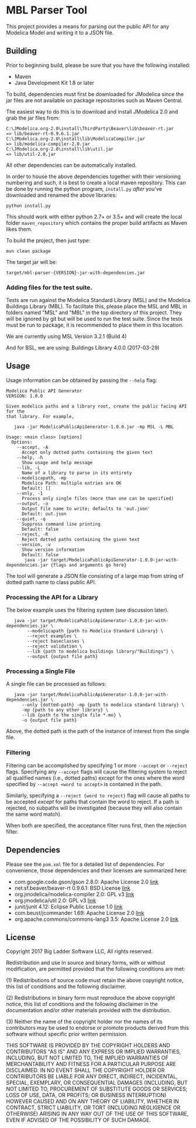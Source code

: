 # MBL Parser Tool

This project provides a means for parsing out the public API for any Modelica
Model and writing it to a JSON file.

## Building

Prior to beginning build, please be sure that you have the following installed:

- Maven
- Java Development Kit 1.8 or later

To build, dependencies must first be downloaded for JModelica since the jar
files are not available on package repositories such as Maven Central. 

The easiest way to do this is to download and install JModelica 2.0 and
grab the jar files from:

    C:\JModelica.org-2.0\install\ThirdParty\Beaver\lib\beaver-rt.jar
    => lib/beaver-rt-0.9.6.1.jar
    C:\JModelica.org-2.0\install\lib\ModelicaCompiler.jar
    => lib/modelica-compiler-2.0.jar
    C:\JModelica.org-2.0\install\lib\util.jar
    => lib/util-2.0.jar

All other dependencies can be automatically installed.

In order to house the above dependencies together with their versioning
numbering and such, it is best to create a local maven repository. This
can be done by running the python program, `install.py` *after* you've
downloaded and renamed the above libraries:

    python install.py

This should work with either python 2.7+ or 3.5+ and will create the
local folder `maven_repository` which contains the proper build artifacts
as Maven likes them.

To build the project, then just type:

    mvn clean package

The target jar will be:

    target/mbl-parser-{VERSION}-jar-with-dependencies.jar

### Adding files for the test suite.

Tests are run against the Modelica Standard Library (MSL) and the Modelica
Buildings Library (MBL). To facilitate this, please place the MSL and MBL in
folders named "MSL" and "MBL" in the top directory of this project. They will
be ignored by git but will be used to run the test suite. Since the tests must
be run to package, it is recommended to place them in this location.

We are currently using MSL Version 3.2.1 (Build 4)

And for BSL, we are using: Buildings Library 4.0.0 (2017-03-29)

## Usage

Usage information can be obtained by passing the `--help` flag:

    Modelica Public API Generator
    VERSION: 1.0.0

    Given modelica paths and a library root, create the public facing API for the
    that library. For example,

       java -jar ModelicaPublicApiGenerator-1.0.0.jar -mp MSL -L MBL

    Usage: <main class> [options]
      Options:
        --accept, -A
          Accept only dotted paths containing the given text
        --help, -h
          Show usage and help message
        --lib, -L
          Name of a library to parse in its entirety
        --modelicapath, -mp
          Modelica Path: multiple entries are OK
          Default: []
        --only, -1
          Process only single files (more than one can be specified)
        --output, -o
          Output file name to write; defaults to 'out.json'
          Default: out.json
        --quiet, -q
          Suppress command line printing
          Default: false
        --reject, -R
          Reject dotted paths containing the given text
        --version, -v
          Show version information
          Default: false
           java -jar target/ModelicaPublicApiGenerator-1.0.0-jar-with-dependencies.jar {flags and arguments go here}

The tool will generate a JSON file consisting of a large map from string of
dotted path name to class public API.

### Processing the API for a Library

The below example uses the filtering system (see discussion later).

       java -jar target/ModelicaPublicApiGenerator-1.0.0-jar-with-dependencies.jar \
            --modelicapath {path to Modelica Standard Library} \
            --reject examples \
            --reject baseclasses \
            --reject validation \
            --lib {path to modelica buildings library/"Buildings"} \
            --output {output file path}

### Processing a Single File

A single file can be processed as follows:

       java -jar target/ModelicaPublicApiGenerator-1.0.0-jar-with-dependencies.jar \
          --only {dotted-path} -mp {path to modelica standard library} \
          -mp {path to any other library} \
          --lib {path to the single file *.mo} \
          -o {output file path}

Above, the dotted path is the path of the instance of interest from the single
file.

### Filtering

Filtering can be accomplished by specifying 1 or more `--accept` or `--reject` flags. Specifying any `--accept`
flags will cause the flitering system to reject all qualified names (i.e., dotted paths) except for the ones where
the word specified by `--accept <word to accept>` is contained in the path.

Similarly, specifying a `--reject {word to reject}` flag will cause all paths to be accepted *except* for paths
that contain the word to reject. If a path is rejected, no subpaths will be investigated (because they will also
contain the same word match).

When both are specified, the acceptance filter runs first, then the rejection filter.

## Dependencies

Please see the `pom.xml` file for a detailed list of dependencies. For
convenience, those dependencies and their licenses are summarized here:

- com.google.code.gson/gson 2.8.0: Apache License 2.0
  [link](https://github.com/google/gson/blob/master/LICENSE)
- net.sf.beaver/beaver-rt 0.9.6.1: BSD License
  [link](https://sourceforge.net/projects/beaver/)
- org.jmodelica/modelica-compiler 2.0: GPL v3
  [link](http://www.jmodelica.org/page/24)
- org.jmodelica/util 2.0: GPL v3
  [link](http://www.jmodelica.org/page/24)
- junit/junit 4.12: Eclipse Public License 1.0
  [link](http://junit.org/junit4/license.html)
- com.beust/jcommander 1.69: Apache License 2.0
  [link](http://jcommander.org/#_license)
- org.apache.commons/commons-lang3 3.5: Apache License 2.0
  [link](https://git-wip-us.apache.org/repos/asf?p=commons-lang.git;a=blob_plain;f=LICENSE.txt;hb=577f7b3b5462fdf84c0956a3bec5296bf7821677)

## License

Copyright 2017 Big Ladder Software LLC, All rights reserved.

Redistribution and use in source and binary forms, with or without
modification, are permitted provided that the following conditions are met:

(1) Redistributions of source code must retain the above copyright notice,
this list of conditions and the following disclaimer.

(2) Redistributions in binary form must reproduce the above copyright notice,
this list of conditions and the following disclaimer in the documentation
and/or other materials provided with the distribution.

(3) Neither the name of the copyright holder nor the names of its
contributors may be used to endorse or promote products derived from this
software without specific prior written permission. 

THIS SOFTWARE IS PROVIDED BY THE COPYRIGHT HOLDERS AND CONTRIBUTORS "AS IS"
AND ANY EXPRESS OR IMPLIED WARRANTIES, INCLUDING, BUT NOT LIMITED TO, THE
IMPLIED WARRANTIES OF MERCHANTABILITY AND FITNESS FOR A PARTICULAR PURPOSE
ARE DISCLAIMED. IN NO EVENT SHALL THE COPYRIGHT HOLDER OR CONTRIBUTORS BE
LIABLE FOR ANY DIRECT, INDIRECT, INCIDENTAL, SPECIAL, EXEMPLARY, OR
CONSEQUENTIAL DAMAGES (INCLUDING, BUT NOT LIMITED TO, PROCUREMENT OF
SUBSTITUTE GOODS OR SERVICES; LOSS OF USE, DATA, OR PROFITS; OR BUSINESS
INTERRUPTION) HOWEVER CAUSED AND ON ANY THEORY OF LIABILITY, WHETHER IN
CONTRACT, STRICT LIABILITY, OR TORT (INCLUDING NEGLIGENCE OR OTHERWISE)
ARISING IN ANY WAY OUT OF THE USE OF THIS SOFTWARE, EVEN IF ADVISED OF THE
POSSIBILITY OF SUCH DAMAGE.

